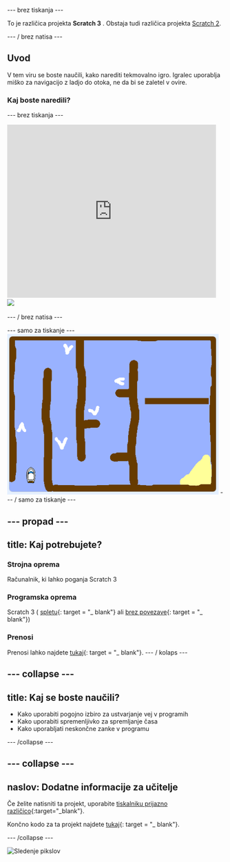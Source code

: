 \--- brez tiskanja \---

To je različica projekta **Scratch 3** . Obstaja tudi različica projekta [Scratch 2](https://projects.raspberrypi.org/en/projects/boat-race-scratch2).

\--- / brez natisa \---

## Uvod

V tem viru se boste naučili, kako narediti tekmovalno igro. Igralec uporablja miško za navigacijo z ladjo do otoka, ne da bi se zaletel v ovire.

### Kaj boste naredili?

\--- brez tiskanja \---

<div class="scratch-preview">
  <iframe allowtransparency="true" width="485" height="402" src="https://scratch.mit.edu/projects/embed/276662533/?autostart=false" frameborder="0" scrolling="no"></iframe>
  <img src="images/boat-final.png">
</div>

\--- / brez natisa \---

\--- samo za tiskanje \--- ![boat race demo](images/boat_race_demo.png) \--- / samo za tiskanje \---

## \--- propad \---

## title: Kaj potrebujete?

### Strojna oprema

Računalnik, ki lahko poganja Scratch 3

### Programska oprema

Scratch 3 ( [spletu](https://rpf.io/scratchon){: target = "_ blank"} ali [brez povezave](https://rpf.io/scratchoff){: target = "_ blank"})

### Prenosi

Prenosi lahko najdete [tukaj](http://rpf.io/p/en/boat-race-go){: target = "_ blank"}. \--- / kolaps \---

## \--- collapse \---

## title: Kaj se boste naučili?

+ Kako uporabiti pogojno izbiro za ustvarjanje vej v programih
+ Kako uporabiti spremenljivko za spremljanje časa
+ Kako uporabljati neskončne zanke v programu

\--- /collapse \---

## \--- collapse \---

## naslov: Dodatne informacije za učitelje

Če želite natisniti ta projekt, uporabite [tiskalniku prijazno različico](https://projects.raspberrypi.org/en/projects/boat-race/print){:target="_blank"}.

Končno kodo za ta projekt najdete [tukaj](http://rpf.io/p/en/boat-race-get){: target = "_ blank"}.

\--- /collapse \---

![Sledenje pikslov](https://code.org/api/hour/begin_codeclub_boatrace.png)